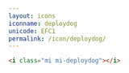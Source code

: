 ```yaml
---
layout: icons
iconname: deploydog
unicode: EFC1
permalink: /icon/deploydog/
---
```


``` html
<i class="mi mi-deploydog"></i>
```
